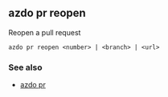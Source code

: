 ## azdo pr reopen
Reopen a pull request
```
azdo pr reopen <number> | <branch> | <url>
```
### See also

* [azdo pr](./azdo_pr.md)
